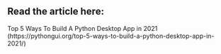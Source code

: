 <h2>Read the article here:</h2> 
Top 5 Ways To Build A Python Desktop App in 2021 (https://pythongui.org/top-5-ways-to-build-a-python-desktop-app-in-2021/)
